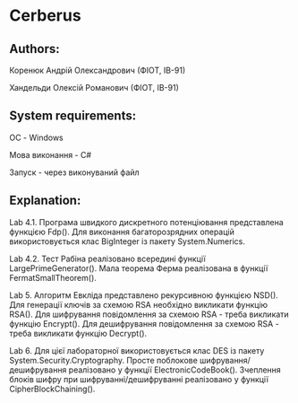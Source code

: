 # Cerberus

## Authors:
Коренюк Андрій Олександрович (ФІОТ, ІВ-91)

Хандельди Олексій Романович (ФІОТ, ІВ-91)

## System requirements:
ОС - Windows

Мова виконання - С#

Запуск - через виконуваний файл

## Explanation:

Lab 4.1. Програма швидкого дискретного потенціювання представлена функцією Fdp(). Для виконання багаторозрядних операцій використовується клас BigInteger із пакету System.Numerics.

Lab 4.2. Тест Рабіна реалізовано всередині функції LargePrimeGenerator(). Мала теорема Ферма реалізована в функції FermatSmallTheorem(). 

Lab 5. Алгоритм Евкліда представлено рекурсивною функцією NSD(). Для генерації ключів за схемою RSA необхідно викликати функцію RSA(). Для шифрування повідомлення за схемою RSA - треба викликати функцію Encrypt(). Для дешифрування повідомлення за схемою RSA - треба викликати функцію Decrypt().

Lab 6. Для цієї лабораторної використовується клас DES із пакету System.Security.Cryptography. Просте поблокове шифрування/дешифрування реалізовано у функції ElectronicCodeBook(). Зчеплення блоків шифру при шифруванні/дешифруванні реалізовано у функції CipherBlockChaining().